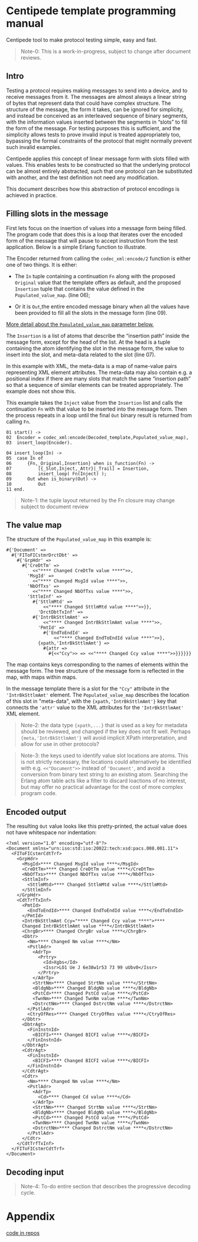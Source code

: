 # Centipede template programming manual

Centipede tool to make protocol testing simple, easy and fast.

> Note-0: This is a work-in-progress, subject to change after document reviews.

## Intro

Testing a protocol requires making messages to send into a device, and to
receive messages from it.  The messages are almost always a linear string of
bytes that represent data that could have complex structure.  The structure
of the message, the form it takes, can be ignored for simplicity, and
instead be conceived as an interleaved sequence of binary segments, with the
information values inserted between the segments in “slots” to fill the form
of the message.  For testing purposes this is sufficient, and the simplicity
allows tests to prove invalid input is treated appropriately too, bypassing
the formal constraints of the protocol that might normally prevent such
invalid examples.

Centipede applies this concept of linear message form with slots filled with
values.  This enables tests to be constructed so that the underlying
protocol can be almost entirely abstracted, such that one protocol can be
substituted with another, and the test definition not need any modification.

This document describes how this abstraction of protocol encodings is
achieved in practice.

## Filling slots in the message

First lets focus on the insertion of values into a message form being
filled.  The program code that does this is a loop that iterates over the
encoded form of the message that will pause to accept instruction from the
test application.  Below is a simple Erlang function to illustrate.

The Encoder returned from calling the `codec_xml:encode/2` function is
either one of two things.  It is either:

* The `In` tuple containing a continuation `Fn` along with the proposed `Original` value that the template offers as default, and the proposed `Insertion` tuple that contains the value defined in the `Populated_value_map`. (line 06);

* Or it is `Out`,the entire encoded message binary when all the values have been provided to fill all the slots in the message form (line 09).

[More detail about the `Populated_value_map` parameter below.](#the-value-map)

The `Insertion` is a list of atoms that describe the “insertion path” inside
the message form, except for the head of the list.  At the head is a tuple
containing the atom identifying the slot in the message form, the value to
insert into the slot, and meta-data related to the slot (line 07).

In this example with XML, the meta-data is a map of name-value pairs
representing XML element attributes.  The meta-data may also contain e.g.
a positional index if there are many slots that match the same “insertion
path” so that a sequence of similar elements can be treated appropriately. 
The example does not show this.

This example takes the `Inject` value from the `Insertion` list and calls the
continuation `Fn` with that value to be inserted into the message form.  Then
the process repeats in a loop until the final `Out` binary result is returned
from calling `Fn`.

```
01 start() ->
02	Encoder = codec_xml:encode(Decoded_template,Populated_value_map),
03	insert_loop(Encoder).

04 insert_loop(In) ->
05	case In of
06		{Fn,_Original,Insertion} when is_function(Fn) ->
07			[{_Slot,Inject,_Attr}|_Trail] = Insertion,
08			insert_loop( Fn(Inject) );
09		Out when is_binary(Out) ->
10			Out
11 end.
```

> Note-1: the tuple layout returned by the Fn closure may change subject to document review

## The value map

The structure of the `Populated_value_map` in this example is:

```
#{'Document' =>
  #{'FIToFICstmrDrctDbt' =>
    #{'GrpHdr' =>
      #{'CreDtTm' =>
          <<"**** Changed CreDtTm value ****">>,
        'MsgId' =>
          <<"**** Changed MsgId value ****">>,
        'NbOfTxs' =>
          <<"**** Changed NbOfTxs value ****">>,
        'SttlmInf' =>
          #{'SttlmMtd' =>
              <<"**** Changed SttlmMtd value ****">>}},
            'DrctDbtTxInf' =>
          #{'IntrBkSttlmAmt' =>
              <<"**** Changed IntrBkSttlmAmt value ****">>,
            'PmtId' =>
              #{'EndToEndId' =>
                  <<"**** Changed EndToEndId value ****">>},
            {xpath,'IntrBkSttlmAmt'} =>
              #{attr =>
                #{<<"Ccy">> => <<"**** Changed Ccy value ****">>}}}}}}
```

The map contains keys corresponding to the names of elements within the
message form.  The tree structure of the message form is reflected in the
map, with maps within maps.

In the message template there is a slot for the `"Ccy"` attribute in the
`'IntrBkSttlmAmt'` element.  The `Populated_value_map` describes the
location of this slot in "meta-data", with the `{xpath,'IntrBkSttlmAmt'}`
key that connects the `'attr'` value to the XML attributes for the
`'IntrBkSttlmAmt'` XML element.

> Note-2: the data type `{xpath,...}` that is used as a key for metadata
> should be reviewed, and changed if the key does not fit well. Perhaps
> `{meta,'IntrBkSttlmAmt'}` will avoid implicit XPath interpretation, and
> allow for use in other protocols?

> Note-3: the keys used to identify value slot locations are atoms. This is
> not strictly necessary, the locations could alternatively be identified
> with e.g. `<<"Document">>` instead of `'Document'`, and avoid a conversion
> from binary text string to an existing atom. Searching the Erlang atom
> table acts like a filter to discard loactions of no interest, but may
> offer no practical advantage for the cost of more complex program code.

## Encoded output

The resulting `Out` value looks like this pretty-printed, the actual value
does not have whitespace nor indentation:

```
<?xml version="1.0" encoding="utf-8"?>
<Document xmlns="urn:iso:std:iso:20022:tech:xsd:pacs.008.001.11">
  <FIToFICstmrCdtTrf>
    <GrpHdr>
      <MsgId>**** Changed MsgId value ****</MsgId>
      <CreDtTm>**** Changed CreDtTm value ****</CreDtTm>
      <NbOfTxs>**** Changed NbOfTxs value ****</NbOfTxs>
      <SttlmInf>
        <SttlmMtd>**** Changed SttlmMtd value ****</SttlmMtd>
      </SttlmInf>
    </GrpHdr>
    <CdtTrfTxInf>
      <PmtId>
        <EndToEndId>**** Changed EndToEndId value ****</EndToEndId>
      </PmtId>
      <IntrBkSttlmAmt Ccy="**** Changed Ccy value ****">****
      Changed IntrBkSttlmAmt value ****</IntrBkSttlmAmt>
      <ChrgBr>**** Changed ChrgBr value ****</ChrgBr>
      <Dbtr>
        <Nm>**** Changed Nm value ****</Nm>
        <PstlAdr>
          <AdrTp>
            <Prtry>
              <Id>Xgbs</Id>
              <Issr>LO1 Ue J 6e38w1r53 73 99 uUbv0</Issr>
            </Prtry>
          </AdrTp>
          <StrtNm>**** Changed StrtNm value ****</StrtNm>
          <BldgNb>**** Changed BldgNb value ****</BldgNb>
          <PstCd>**** Changed PstCd value ****</PstCd>
          <TwnNm>**** Changed TwnNm value ****</TwnNm>
          <DstrctNm>**** Changed DstrctNm value ****</DstrctNm>
        </PstlAdr>
        <CtryOfRes>**** Changed CtryOfRes value ****</CtryOfRes>
      </Dbtr>
      <DbtrAgt>
        <FinInstnId>
          <BICFI>**** Changed BICFI value ****</BICFI>
        </FinInstnId>
      </DbtrAgt>
      <CdtrAgt>
        <FinInstnId>
          <BICFI>**** Changed BICFI value ****</BICFI>
        </FinInstnId>
      </CdtrAgt>
      <Cdtr>
        <Nm>**** Changed Nm value ****</Nm>
        <PstlAdr>
          <AdrTp>
            <Cd>**** Changed Cd value ****</Cd>
          </AdrTp>
          <StrtNm>**** Changed StrtNm value ****</StrtNm>
          <BldgNb>**** Changed BldgNb value ****</BldgNb>
          <PstCd>**** Changed PstCd value ****</PstCd>
          <TwnNm>**** Changed TwnNm value ****</TwnNm>
          <DstrctNm>**** Changed DstrctNm value ****</DstrctNm>
        </PstlAdr>
      </Cdtr>
    </CdtTrfTxInf>
  </FIToFICstmrCdtTrf>
</Document>
```

## Decoding input

> Note-4: To-do entire section that describes the progressive decoding
> cycle.



# Appendix


[code in repos](../test/flow_pacs_test.erl#L140-L186)
